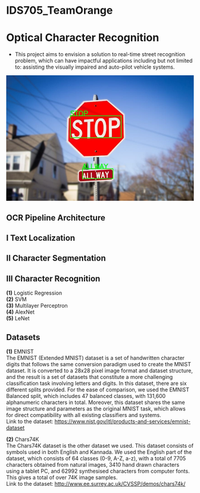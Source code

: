 # IDS705_TeamOrange
# Optical Character Recognition
- This project aims to envision a solution to real-time street recognition problem, which can have impactful applications including but not limited to: assisting the visually impaired and auto-pilot vehicle systems. 

![](example.jpg)
## OCR Pipeline Architecture


## I Text Localization
## II Character Segmentation
## III Character Recognition
**(1)** Logistic Regression \
**(2)** SVM \
**(3)** Multilayer Perceptron \
**(4)** AlexNet \
**(5)** LeNet 


## Datasets

**(1)** EMNIST \
The EMNIST (Extended MNIST) dataset is a set of handwritten character digits that follows the same conversion paradigm used to create the MNIST dataset. It is converted to a 28x28 pixel image format and dataset structure, and the result is a set of datasets that constitute a more challenging classification task involving letters and digits. In this dataset, there are six different splits provided. For the ease of comparison, we used the EMNIST Balanced split, which includes 47 balanced classes, with 131,600 alphanumeric characters in total. Moreover, this dataset shares the same image structure and parameters as the original MNIST task, which allows for direct compatibility with all existing classifiers and systems. \
Link to the dataset: https://www.nist.gov/itl/products-and-services/emnist-dataset

**(2)** Chars74K \
The Chars74K dataset is the other dataset we used. This dataset consists of symbols used in both English and Kannada. We used the English part of the dataset, which consists of 64 classes (0-9, A-Z, a-z), with a total of 7705 characters obtained from natural images, 3410 hand drawn characters using a tablet PC, and 62992 synthesised characters from computer fonts. This gives a total of over 74K image samples. \
Link to the dataset: http://www.ee.surrey.ac.uk/CVSSP/demos/chars74k/
